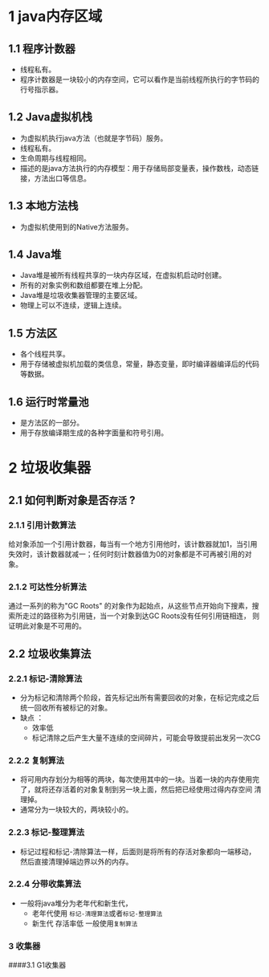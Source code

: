 
# 1 java内存区域

## 1.1 程序计数器
  
  * 线程私有。
  * 程序计数器是一块较小的内存空间，它可以看作是当前线程所执行的字节码的行号指示器。
  
## 1.2 Java虚拟机栈
  
  * 为虚拟机执行java方法（也就是字节码）服务。
  * 线程私有。
  * 生命周期与线程相同。
  * 描述的是java方法执行的内存模型：用于存储局部变量表，操作数栈，动态链接，方法出口等信息。

## 1.3 本地方法栈

  * 为虚拟机使用到的Native方法服务。

## 1.4 Java堆

 * Java堆是被所有线程共享的一块内存区域，在虚拟机启动时创建。
 * 所有的对象实例和数组都要在堆上分配。
 * Java堆是垃圾收集器管理的主要区域。
 * 物理上可以不连续，逻辑上连续。
 
## 1.5 方法区

  * 各个线程共享。
  * 用于存储被虚拟机加载的类信息，常量，静态变量，即时编译器编译后的代码等数据。
  
  
## 1.6 运行时常量池

  * 是方法区的一部分。
  * 用于存放编译期生成的各种字面量和符号引用。
  
  
 # 2 垃圾收集器
 
 ## 2.1 如何判断对象是否`存活` ?
 
 ### 2.1.1 引用计数算法
 
 给对象添加一个引用计数器，每当有一个地方引用他时，该计数器就加1，当引用失效时，该计数器就减一；任何时刻计数器值为0的对象都是不可再被引用的对象。
 
 ### 2.1.2 可达性分析算法
 
 通过一系列的称为"GC Roots" 的对象作为起始点，从这些节点开始向下搜素，搜索所走过的路径称为引用链，当一个对象到达GC Roots没有任何引用链相连，
 则证明此对象是不可用的。
 
 ## 2.2 垃圾收集算法
 
 ### 2.2.1 标记-清除算法
 
  * 分为标记和清除两个阶段，首先标记出所有需要回收的对象，在标记完成之后统一回收所有被标记的对象。
  * 缺点 ：
      * 效率低
      * 标记清除之后产生大量不连续的空间碎片，可能会导致提前出发另一次CG
      
 ### 2.2.2 复制算法
 
  * 将可用内存划分为相等的两块，每次使用其中的一块。当着一块的内存使用完了，就将还存活着的对象复制到另一块上面，然后把已经使用过得内存空间
    清理掉。
   * 通常分为一块较大的，两块较小的。
   
 ### 2.2.3 标记-整理算法
 
   * 标记过程和标记-清除算法一样，后面则是将所有的存活对象都向一端移动，然后直接清理掉端边界以外的内存。
   
### 2.2.4 分带收集算法

  * 一般将java堆分为老年代和新生代，
    * 老年代使用 `标记-清理算法`或者`标记-整理算法`
    * 新生代 存活率低 一般使用`复制算法`
 
 ### 3 收集器
 
 ####3.1 G1收集器
 
 
  
